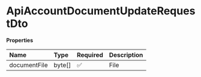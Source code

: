 # ApiAccountDocumentUpdateRequestDto

**Properties**

| Name         | Type   | Required | Description |
| :----------- | :----- | :------- | :---------- |
| documentFile | byte[] | ✅       | File        |

<!-- This file was generated by liblab | https://liblab.com/ -->

